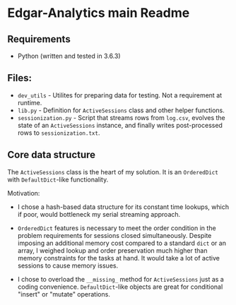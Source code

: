 # Edgar-Analytics main Readme

## Requirements

- Python (written and tested in 3.6.3)

## Files:

- `dev_utils` - Utilites for preparing data for testing. Not a requirement at runtime.
- `lib.py` - Definition for `ActiveSessions` class and other helper functions.
- `sessionization.py` - Script that streams rows from `log.csv`, evolves the state of an `ActiveSessions` instance, and finally writes post-processed rows to `sessionization.txt`.

## Core data structure
The `ActiveSessions` class is the heart of my solution. It is an `OrderedDict` with `DefaultDict`-like functionality. 

Motivation: 

- I chose a hash-based data structure for its constant time lookups, which if poor, would bottleneck my serial streaming approach. 

- `OrderedDict` features is necessary to meet the order condition in the problem requirements for sessions closed simultaneously. Despite imposing an additional memory cost compared to a standard `dict` or an array, I weighed lookup and order preservation much higher than memory constraints for the tasks at hand. It would take a lot of active sessions to cause memory issues.

- I chose to overload the `__missing_` method for `ActiveSessions` just as a coding convenience. `DefaultDict`-like objects are great for conditional "insert" or "mutate" operations.